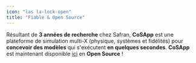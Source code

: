 ```yaml
---
icon: "las la-lock-open"
title: "Fiable & Open Source"
---
```


Résultant de **3 années de recherche** chez Safran, **CoSApp** est une plateforme de simulation multi-X (physique, systèmes et fidélités) pour **concevoir des modèles** qui s'exécutent **en quelques secondes**. **CoSApp** est maintenant disponible [ici](https://gitlab.com/cosapp/cosapp) en **Open Source** ! 